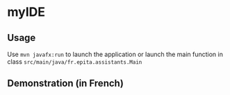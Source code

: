 # myIDE

## Usage

Use `mvn javafx:run` to launch the application or launch the main function in class `src/main/java/fr.epita.assistants.Main`

## Demonstration (in French)

